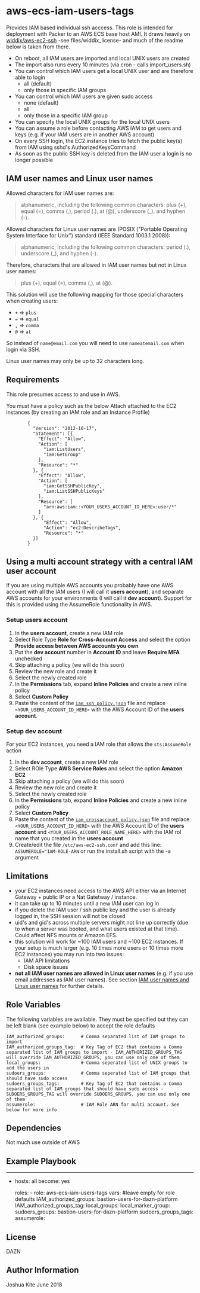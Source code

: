 aws-ecs-iam-users-tags
=========

Provides IAM based individual ssh acccess. This role is intended for deployment with Packer to an AWS ECS base host AMI. It draws heavily on [widdix/aws-ec2-ssh](https://github.com/widdix/aws-ec2-ssh) -see files/widdix_license- and much of the readme below is taken from there.

* On reboot, all IAM users are imported and local UNIX users are created
* The import also runs every 10 minutes (via cron - calls import_users.sh)
* You can control which IAM users get a local UNIX user and are therefore able to login
	* all (default)
	* only those in specific IAM groups
* You can control which IAM users are given sudo access
	* none (default)
	* all
	* only those in a specific IAM group
* You can specify the local UNIX groups for the local UNIX users
* You can assume a role before contacting AWS IAM to get users and keys (e.g. if your IAM users are in another AWS account)
* On every SSH login, the EC2 instance tries to fetch the public key(s) from IAM using sshd's AuthorizedKeysCommand
* As soon as the public SSH key is deleted from the IAM user a login is no longer possible

## IAM user names and Linux user names

Allowed characters for IAM user names are:
> alphanumeric, including the following common characters: plus (+), equal (=), comma (,), period (.), at (@), underscore (_), and hyphen (-).

Allowed characters for Linux user names are (POSIX ("Portable Operating System Interface for Unix") standard (IEEE Standard 1003.1 2008)):
> alphanumeric, including the following common characters: period (.), underscore (_), and hyphen (-).

Therefore, characters that are allowed in IAM user names but not in Linux user names:
> plus (+), equal (=), comma (,), at (@).

This solution will use the following mapping for those special characters when creating users:
* `+` => `plus`
* `=` => `equal`
* `,` => `comma`
* `@` => `at`

So instead of `name@email.com` you will need to use `nameatemail.com` when login via SSH.

Linux user names may only be up to 32 characters long.


Requirements
------------

This role presumes access to and use in AWS.

You must have a policy such as the below Attach attached to the EC2 instances (by creating an IAM role and an Instance Profile)

			{
			  "Version": "2012-10-17",
			  "Statement": [{
			    "Effect": "Allow",
			    "Action": [
			      "iam:ListUsers",
			      "iam:GetGroup"
			    ],
			    "Resource": "*"
			  }, {
			    "Effect": "Allow",
			    "Action": [
			      "iam:GetSSHPublicKey",
			      "iam:ListSSHPublicKeys"
			    ],
			    "Resource": [
			      "arn:aws:iam::<YOUR_USERS_ACCOUNT_ID_HERE>:user/*"
			    ]
			  }, {
			      "Effect": "Allow",
			      "Action": "ec2:DescribeTags",
			      "Resource": "*"
			  }]
			}

## Using a multi account strategy with a central IAM user account

If you are using multiple AWS accounts you probably have one AWS account with all the IAM users (I will call it **users account**), and separate AWS accounts for your environments (I will call it **dev account**). Support for this is provided using the AssumeRole functionality in AWS.

### Setup users account

1. In the **users account**, create a new IAM role
2. Select Role Type **Role for Cross-Account Access** and select the option **Provide access between AWS accounts you own**
3. Put the **dev account** number in **Account ID** and leave **Require MFA** unchecked
4. Skip attaching a policy (we will do this soon)
5. Review the new role and create it
6. Select the newly created role
7. In the **Permissions** tab, expand **Inline Policies** and create a new inline policy
8. Select **Custom Policy**
9. Paste the content of the [`iam_ssh_policy.json`](./iam_ssh_policy.json) file and replace `<YOUR_USERS_ACCOUNT_ID_HERE>` with the AWS Account ID of the **users account**.

### Setup dev account

For your EC2 instances, you need a IAM role that allows the `sts:AssumeRole` action

1. In the **dev account**, create a new IAM role
2. Select ROle Type **AWS Service Roles** and select the option **Amazon EC2**
3. Skip attaching a policy (we will do this soon)
4. Review the new role and create it
5. Select the newly created role
6. In the **Permissions** tab, expand **Inline Policies** and create a new inline policy
7. Select **Custom Policy**
8. Paste the content of the [`iam_crossaccount_policy.json`](./iam_crossaccount_policy.json) file and replace `<YOUR_USERS_ACCOUNT_ID_HERE>` with the AWS Account ID of the **users account** and `<YOUR_USERS_ACCOUNT_ROLE_NAME_HERE>` with the IAM rol name that you created in the **users account**
9. Create/edit the file `/etc/aws-ec2-ssh.conf` and add this line: `ASSUMEROLE="IAM-ROLE-ARN` or run the install.sh script with the -a argument

## Limitations

* your EC2 instances need access to the AWS API either via an Internet Gateway + public IP or a Nat Gatetway / instance.
* it can take up to 10 minutes until a new IAM user can log in
* if you delete the IAM user / ssh public key and the user is already logged in, the SSH session will not be closed
* uid's and gid's across multiple servers might not line up correctly (due to when a server was booted, and what users existed at that time). Could affect NFS mounts or Amazon EFS.
* this solution will work for ~100 IAM users and ~100 EC2 instances. If your setup is much larger (e.g. 10 times more users or 10 times more EC2 instances) you may run into two issues:
  * IAM API limitations
  * Disk space issues
* **not all IAM user names are allowed in Linux user names** (e.g. if you use email addresses as IAM user names). See section [IAM user names and Linux user names](#iam-user-names-and-linux-user-names) for further details.

Role Variables
--------------

The following variables are available. They must be specified but they can be left blank (see example below) to accept the role defaults

    IAM_authorized_groups: 		# Comma separated list of IAM groups to import
    IAM_authorized_groups_tag:	# Key Tag of EC2 that contains a Comma separated list of IAM groups to import - IAM_AUTHORIZED_GROUPS_TAG will override IAM_AUTHORIZED_GROUPS, you can use only one of them 
    local_groups:				# Comma seperated list of UNIX groups to add the users in
    sudoers_groups: 			# Comma seperated list of IAM groups that should have sudo access
    sudoers_groups_tags:		# Key Tag of EC2 that contains a Comma separated list of IAM groups that should have sudo access - SUDOERS_GROUPS_TAG will override SUDOERS_GROUPS, you can use only one of them
    assumerole:					# IAM Role ARN for multi account. See below for more info

         

Dependencies
------------

Not much use outside of AWS

Example Playbook
----------------

---
- hosts: all
  become: yes

  roles:
         - role: aws-ecs-iam-users-tags
  vars:
    #leave empty for role defaults
    IAM_authorized_groups: bastion-users-for-dazn-platform
    IAM_authorized_groups_tag:
    local_groups:
    local_marker_group:
    sudoers_groups: bastion-users-for-dazn-platform
    sudoers_groups_tags:
    assumerole:

License
-------

DAZN

Author Information
------------------

Joshua Kite June 2018